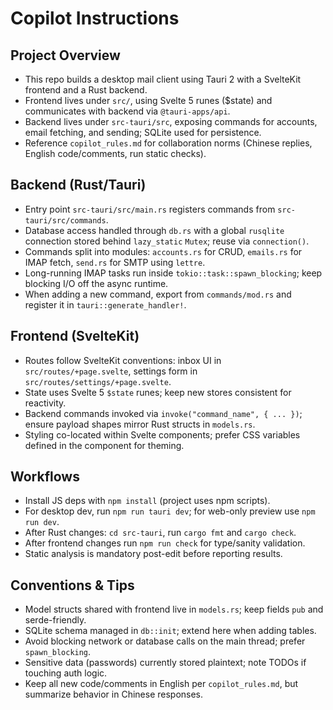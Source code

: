 # Copilot Instructions

## Project Overview
- This repo builds a desktop mail client using Tauri 2 with a SvelteKit frontend and a Rust backend.
- Frontend lives under `src/`, using Svelte 5 runes ($state) and communicates with backend via `@tauri-apps/api`.
- Backend lives under `src-tauri/src`, exposing commands for accounts, email fetching, and sending; SQLite used for persistence.
- Reference `copilot_rules.md` for collaboration norms (Chinese replies, English code/comments, run static checks).

## Backend (Rust/Tauri)
- Entry point `src-tauri/src/main.rs` registers commands from `src-tauri/src/commands`.
- Database access handled through `db.rs` with a global `rusqlite` connection stored behind `lazy_static` `Mutex`; reuse via `connection()`.
- Commands split into modules: `accounts.rs` for CRUD, `emails.rs` for IMAP fetch, `send.rs` for SMTP using `lettre`.
- Long-running IMAP tasks run inside `tokio::task::spawn_blocking`; keep blocking I/O off the async runtime.
- When adding a new command, export from `commands/mod.rs` and register it in `tauri::generate_handler!`.

## Frontend (SvelteKit)
- Routes follow SvelteKit conventions: inbox UI in `src/routes/+page.svelte`, settings form in `src/routes/settings/+page.svelte`.
- State uses Svelte 5 `$state` runes; keep new stores consistent for reactivity.
- Backend commands invoked via `invoke("command_name", { ... })`; ensure payload shapes mirror Rust structs in `models.rs`.
- Styling co-located within Svelte components; prefer CSS variables defined in the component for theming.

## Workflows
- Install JS deps with `npm install` (project uses npm scripts).
- For desktop dev, run `npm run tauri dev`; for web-only preview use `npm run dev`.
- After Rust changes: `cd src-tauri`, run `cargo fmt` and `cargo check`.
- After frontend changes run `npm run check` for type/sanity validation.
- Static analysis is mandatory post-edit before reporting results.

## Conventions & Tips
- Model structs shared with frontend live in `models.rs`; keep fields `pub` and serde-friendly.
- SQLite schema managed in `db::init`; extend here when adding tables.
- Avoid blocking network or database calls on the main thread; prefer `spawn_blocking`.
- Sensitive data (passwords) currently stored plaintext; note TODOs if touching auth logic.
- Keep all new code/comments in English per `copilot_rules.md`, but summarize behavior in Chinese responses.
